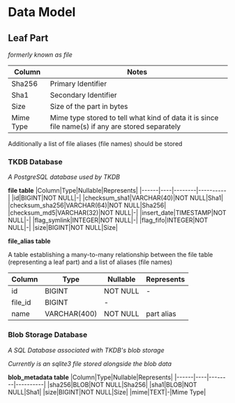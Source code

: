 # Data Model

## Leaf Part
*formerly known as file*

|Column|Notes|
|------|-----|
|Sha256|Primary Identifier|
|Sha1|Secondary Identifier|
|Size|Size of the part in bytes|
|Mime Type|Mime type stored to tell what kind of data it is since file name(s) if any are stored separately|

Additionally a list of file aliases (file names) should be stored

### TKDB Database
*A PostgreSQL database used by TKDB*

__file table__
|Column|Type|Nullable|Represents|
|------|----|--------|----------|
|id|BIGINT|NOT NULL|-|
|checksum_sha1|VARCHAR(40)|NOT NULL|Sha1|
|checksum_sha256|VARCHAR(64)|NOT NULL|Sha256|
|checksum_md5|VARCHAR(32)|NOT NULL|-|
|insert_date|TIMESTAMP|NOT NULL|-|
|flag_symlink|INTEGER|NOT NULL|-|
|flag_fifo|INTEGER|NOT NULL|-|
|size|BIGINT|NOT NULL|Size|

__file_alias table__

A table establishing a many-to-many relationship between the file table (representing a leaf part) and a list of aliases (file names)

|Column|Type|Nullable|Represents|
|------|----|--------|----------|
|id|BIGINT|NOT NULL|-|
|file_id|BIGINT|-|
|name|VARCHAR(400)|NOT NULL|part alias|

### Blob Storage Database
*A SQL Database associated with TKDB's blob storage*

*Currently is an sqlite3 file stored alongside the blob data*

__blob_metadata table__
|Column|Type|Nullable|Represents|
|------|----|--------|----------|
|sha256|BLOB|NOT NULL|Sha256|
|sha1|BLOB|NOT NULL|Sha1|
|size|BIGINT|NOT NULL|Size|
|mime|TEXT|-|Mime Type|